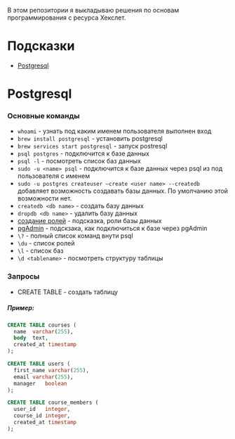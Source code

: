 В этом репозитории я выкладываю решения по основам программирования с ресурса Хекслет.
# Подсказки

- [Postgresql](#postgresql)

Postgresql
=============
### Основные команды
* ```whoami``` - узнать под каким именем пользователя выполнен вход
* ```brew install postgresql``` - установить postgresql
* ```brew services start postgresql``` - запуск postresql
* ```psql postgres``` - подключится к базе данных
* ```psql -l``` - посмотреть список баз данных
* ```sudo -u <name> psql``` - подключится к базе данных через psql из под пользователя с именем <name>
* ```sudo -u postgres createuser —create <user name> --createdb```  добавляет возможность создавать базы данных. По умолчанию этой возможности нет.
* ```createdb <db name>``` - создать базу данных
* ```dropdb <db name>``` - удалить базу данных
* [cоздание ролей](https://postgrespro.ru/docs/postgrespro/11/database-roles) - подсказка, роли базы данных
* [pgAdmin](https://www.postgresqltutorial.com/connect-to-postgresql-database/) - подскзака, как подключиться к базе через pgAdmin
* ```\?``` - полный список команд внути psql
* ```\du``` - список ролей
* ```\l``` - список баз
* ```\d <tablename>``` - посмотреть структуру таблицы

### Запросы
* CREATE TABLE - создать таблицу
##### Пример:
```sql
CREATE TABLE courses (
  name	varchar(255),
  body	text,
  created_at timestamp
);

CREATE TABLE users (
  first_name varchar(255),
  email varchar(255),
  manager	boolean
);

CREATE TABLE course_members (
  user_id	integer,
  course_id	integer,
  created_at timestamp
);
```
